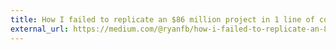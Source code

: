 ```yaml
---
title: How I failed to replicate an $86 million project in 1 line of code
external_url: https://medium.com/@ryanfb/how-i-failed-to-replicate-an-86-million-project-in-1-line-of-code-615048a1f9d0
---
```

